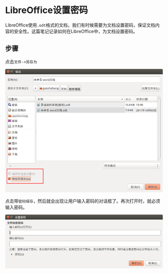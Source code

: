 # LibreOffice设置密码

LibreOffice使用`.odt`格式的文档，我们有时候需要为文档设置密码，保证文档内容的安全性。这篇笔记记录如何在LibreOffice中，为文档设置密码。

## 步骤

点击`文件->另存为`

![](res/1.png)

点击带`密码保存`，然后就会出现让用户输入密码的对话框了。再次打开时，就必须输入密码。

![](res/2.png)
